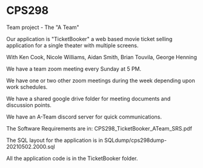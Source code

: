 # CPS298
Team project - The "A Team"

Our application is "TicketBooker"
a web based movie ticket selling application for a single theater with multiple screens.

With Ken Cook, Nicole Williams, Aidan Smith, Brian Touvila, George Henning

We have a team zoom meeting every Sunday at 5 PM.

We have one or two other zoom meetings during the week depending upon work schedules.

We have a shared google drive folder for meeting documents and discussion points.

We have an A-Team discord server for quick communications.

The Software Requirements are in: CPS298_TicketBooker_ATeam_SRS.pdf

The SQL layout for the application is in SQLdump/cps298dump-20210502.2000.sql

All the application code is in the TicketBooker folder.
